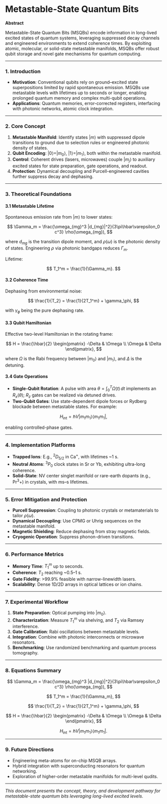 # Metastable-State Quantum Bits

**Abstract**

Metastable-State Quantum Bits (MSQBs) encode information in long-lived excited states of quantum systems, leveraging suppressed decay channels and engineered environments to extend coherence times. By exploiting atomic, molecular, or solid-state metastable manifolds, MSQBs offer robust qubit storage and novel gate mechanisms for quantum computing.

---

### 1. Introduction

* **Motivation**: Conventional qubits rely on ground–excited state superpositions limited by rapid spontaneous emission. MSQBs use metastable levels with lifetimes up to seconds or longer, enabling prolonged quantum memory and complex multi-qubit operations.
* **Applications**: Quantum memories, error-corrected registers, interfacing with photonic networks, atomic clock integration.

---

### 2. Core Concept

1. **Metastable Manifold**: Identify states $|m\rangle$ with suppressed dipole transitions to ground due to selection rules or engineered photonic density of states.
2. **Qubit Encoding**: $|0\rangle = |m_0\rangle$, $|1\rangle = |m_1\rangle$, both within the metastable manifold.
3. **Control**: Coherent drives (lasers, microwaves) couple $|m_j\rangle$ to auxiliary excited states for state preparation, gate operations, and readout.
4. **Protection**: Dynamical decoupling and Purcell-engineered cavities further suppress decay and dephasing.

---

### 3. Theoretical Foundations

#### 3.1 Metastable Lifetime

Spontaneous emission rate from $|m\rangle$ to lower states:

$$
\Gamma_m = \frac{\omega_{mg}^3 |d_{mg}|^2}{3\pi\hbar\varepsilon_0 c^3} \rho(\omega_{mg}),
$$

where $d_{mg}$ is the transition dipole moment, and $\rho(\omega)$ is the photonic density of states. Engineering $\rho$ via photonic bandgaps reduces $\Gamma_m$.

Lifetime:

$$
T_1^m = \frac{1}{\Gamma_m}.
$$

#### 3.2 Coherence Time

Dephasing from environmental noise:

$$
\frac{1}{T_2} = \frac{1}{2T_1^m} + \gamma_\phi,
$$

with $\gamma_\phi$ being the pure dephasing rate.

#### 3.3 Qubit Hamiltonian

Effective two-level Hamiltonian in the rotating frame:

$$
H = \frac{\hbar}{2} \begin{pmatrix} -\Delta & \Omega \\ \Omega & \Delta \end{pmatrix},
$$

where $\Omega$ is the Rabi frequency between $|m_0\rangle$ and $|m_1\rangle$, and $\Delta$ is the detuning.

#### 3.4 Gate Operations

* **Single-Qubit Rotation**: A pulse with area $\theta = \int_0^T \Omega(t) \, dt$ implements an $R_x(\theta)$; $R_z$ gates can be realized via detuned drives.
* **Two-Qubit Gates**: Use state-dependent dipole forces or Rydberg blockade between metastable states. For example:

$$
H_{\text{int}} = \hbar V |m_1 m_1\rangle\langle m_1 m_1|,
$$

enabling controlled-phase gates.

---

### 4. Implementation Platforms

* **Trapped Ions**: E.g., $^2D_{5/2}$ in Ca$^+$, with lifetimes \~1 s.
* **Neutral Atoms**: $^3P_0$ clock states in Sr or Yb, exhibiting ultra-long coherence.
* **Solid-State**: NV center singlet manifold or rare-earth dopants (e.g., Pr$^3+$) in crystals, with ms–s lifetimes.

---

### 5. Error Mitigation and Protection

* **Purcell Suppression**: Coupling to photonic crystals or metamaterials to tailor $\rho(\omega)$.
* **Dynamical Decoupling**: Use CPMG or Uhrig sequences on the metastable manifold.
* **Magnetic Shielding**: Reduce dephasing from stray magnetic fields.
* **Cryogenic Operation**: Suppress phonon-driven transitions.

---

### 6. Performance Metrics

* **Memory Time**: $T_1^m$ up to seconds.
* **Coherence**: $T_2$ reaching \~0.5–1 s.
* **Gate Fidelity**: >99.9% feasible with narrow-linewidth lasers.
* **Scalability**: Dense 1D/2D arrays in optical lattices or ion chains.

---

### 7. Experimental Workflow

1. **State Preparation**: Optical pumping into $|m_0\rangle$.
2. **Characterization**: Measure $T_1^m$ via shelving, and $T_2$ via Ramsey interference.
3. **Gate Calibration**: Rabi oscillations between metastable levels.
4. **Integration**: Combine with photonic interconnects or microwave resonators.
5. **Benchmarking**: Use randomized benchmarking and quantum process tomography.

---

### 8. Equations Summary

$$
\Gamma_m = \frac{\omega_{mg}^3 |d_{mg}|^2}{3\pi\hbar\varepsilon_0 c^3} \rho(\omega_{mg}),
$$

$$
T_1^m = \frac{1}{\Gamma_m},
$$

$$
\frac{1}{T_2} = \frac{1}{2T_1^m} + \gamma_\phi,
$$

$$
H = \frac{\hbar}{2} \begin{pmatrix} -\Delta & \Omega \\ \Omega & \Delta \end{pmatrix},
$$

$$
H_{\text{int}} = \hbar V |m_1 m_1\rangle\langle m_1 m_1|.
$$

---

### 9. Future Directions

* Engineering meta-atoms for on-chip MSQB arrays.
* Hybrid integration with superconducting resonators for quantum networking.
* Exploration of higher-order metastable manifolds for multi-level qudits.

---

*This document presents the concept, theory, and development pathway for metastable-state quantum bits leveraging long-lived excited levels.*

